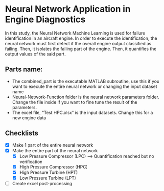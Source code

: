 # Neural Network Application in Engine Diagnostics
In this study, the Neural Network Machine Learning is used for failure identification in an aircraft engine. In order to execute the identification, the neural network must first detect if the overall engine output classified as failing. Then, it isolates the failing part of the engine. Then, it quantifies the output values of the said part. 

## Parts name:
* The combined_part is the executable MATLAB subroutine, use this if you want to execute the entire neural network or changing the input dataset name
* Neural-Network-Function folder is the neural network parameters folder. Change the file inside if you want to fine tune the result of the parameters.
* The excel file, "Test HPC.xlsx" is the input datasets. Change this for a new engine data

## Checklists

- [x] Make 1 part of the entire neural network
- [X] Make the entire part of the neural network
  - [X] Low Pressure Compressor (LPC) --> Quantification reached but no verification
  - [X] High Pressure Compressor (HPC)
  - [X] High Pressure Turbine (HPT)
  - [X] Low Pressure Turbine (LPT)
- [ ] Create excel post-processing
